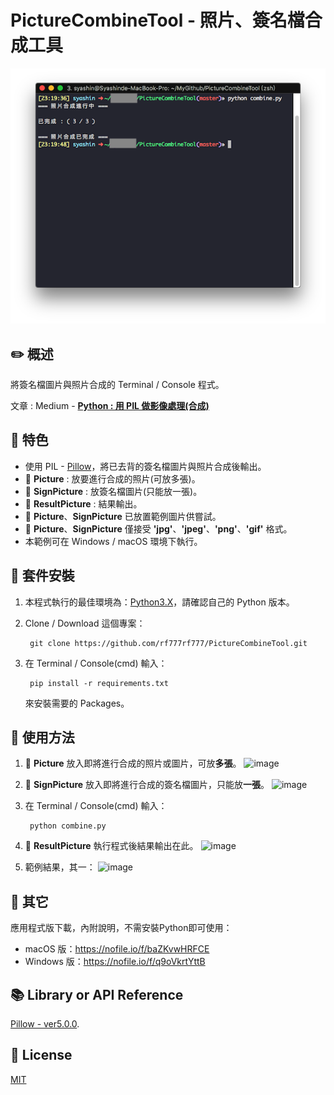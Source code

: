 # PictureCombineTool - 照片、簽名檔合成工具
![image](https://github.com/rf777rf777/PictureCombineTool/blob/master/HomePicture.png)
## :pencil2: 概述

將簽名檔圖片與照片合成的 Terminal / Console 程式。

文章 : Medium - **[Python : 用 PIL 做影像處理(合成)](https://medium.com/@Syashin/python-%E7%85%A7%E7%89%87-%E7%B0%BD%E5%90%8D%E6%AA%94%E5%9C%96%E7%89%87%E5%90%88%E6%88%90%E5%B7%A5%E5%85%B7-e4df88f99994)**

## :closed_book: 特色
  + 使用 PIL - [Pillow](https://pypi.python.org/pypi/Pillow/5.0.0)，將已去背的簽名檔圖片與照片合成後輸出。
  + :file_folder: **Picture** : 放要進行合成的照片(可放多張)。
  + :file_folder: **SignPicture** : 放簽名檔圖片(只能放一張)。
  + :file_folder: **ResultPicture** : 結果輸出。
  + :file_folder: **Picture**、**SignPicture** 已放置範例圖片供嘗試。
  + :file_folder: **Picture**、**SignPicture** 僅接受 **'jpg'**、**'jpeg'**、**'png'**、**'gif'** 格式。
  + 本範例可在 Windows / macOS 環境下執行。
  

## :green_book: 套件安裝
1. 本程式執行的最佳環境為：[Python3.X](https://www.python.org/downloads/)，請確認自己的 Python 版本。
  
2. Clone / Download 這個專案：
    
        git clone https://github.com/rf777rf777/PictureCombineTool.git
3. 在 Terminal / Console(cmd) 輸入：
  
        pip install -r requirements.txt
    
   來安裝需要的 Packages。

## :blue_book: 使用方法
1. :file_folder: **Picture** 放入即將進行合成的照片或圖片，可放**多張**。
![image](https://upload.cc/i1/2018/03/15/ApzgBN.png)


2. :file_folder: **SignPicture** 放入即將進行合成的簽名檔圖片，只能放**一張**。
![image](https://upload.cc/i1/2018/03/15/TW5tzx.png)

3. 在 Terminal / Console(cmd) 輸入：

        python combine.py

4. :file_folder: **ResultPicture** 執行程式後結果輸出在此。
![image](https://upload.cc/i1/2018/03/15/2OHCcl.png)

5. 範例結果，其一：
![image](https://upload.cc/i1/2018/03/15/dwnqGz.jpg)

## :orange_book: 其它

應用程式版下載，內附說明，不需安裝Python即可使用：
  + macOS 版：https://nofile.io/f/baZKvwHRFCE
  + Windows 版：https://nofile.io/f/q9oVkrtYttB

## :books: Library or API Reference

[Pillow - ver5.0.0](https://pypi.python.org/pypi/Pillow/5.0.0).

## :memo: License
[MIT](https://zh.wikipedia.org/wiki/MIT%E8%A8%B1%E5%8F%AF%E8%AD%89)

